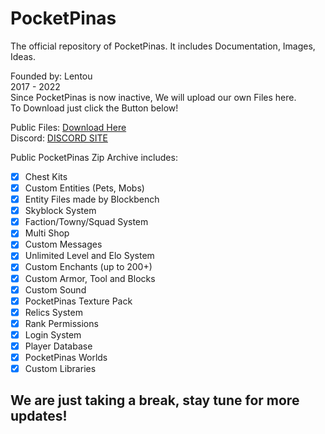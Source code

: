 # PocketPinas
The official repository of PocketPinas. It includes Documentation, Images, Ideas.

Founded by: Lentou <br>
2017 - 2022 <br>
Since PocketPinas is now inactive, We will upload our own Files here. <br>
To Download just click the Button below! <br>

Public Files: [Download Here](https://www.youtube.com/watch?v=dQw4w9WgXcQ) <br>
Discord: [DISCORD SITE](https://discord.gg/Y7zvgFj)

Public PocketPinas Zip Archive includes:
- [x] Chest Kits
- [x] Custom Entities (Pets, Mobs)
- [x] Entity Files made by Blockbench
- [x] Skyblock System
- [x] Faction/Towny/Squad System
- [x] Multi Shop
- [x] Custom Messages
- [x] Unlimited Level and Elo System
- [x] Custom Enchants (up to 200+)
- [x] Custom Armor, Tool and Blocks
- [x] Custom Sound
- [x] PocketPinas Texture Pack   
- [x] Relics System
- [x] Rank Permissions
- [x] Login System
- [x] Player Database
- [x] PocketPinas Worlds
- [x] Custom Libraries 

## We are just taking a break, stay tune for more updates!
